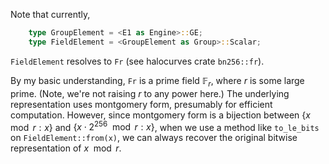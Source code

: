 Note that currently, 
```rust
    type GroupElement = <E1 as Engine>::GE;
    type FieldElement = <GroupElement as Group>::Scalar;
```
`FieldElement` resolves to `Fr` (see halocurves crate `bn256::fr`).

By my basic understanding, `Fr` is a prime field $\mathbb{F}_r$, where $r$ is some large prime. (Note, we're not raising $r$ to any power here.) The underlying representation uses montgomery form, presumably for efficient computation. However, since montgomery form is a bijection between $\{x\mod r : x\}$ and $\{x\cdot 2^{256} \mod r : x\}$, when we use a method like `to_le_bits` on `FieldElement::from(x)`, we can always recover the original bitwise representation of $x \mod r$.